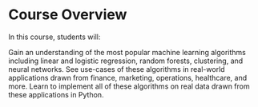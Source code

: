 # Course Overview

In this course, students will:          

Gain an understanding of the most popular machine learning algorithms including linear and logistic regression, random forests, clustering, and neural networks. See use-cases of these algorithms in real-world applications drawn from finance, marketing, operations, healthcare, and more. Learn to implement all of these algorithms on real data drawn from these applications in Python.


